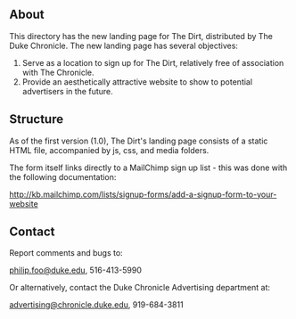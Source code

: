 About
-----------------------------------
This directory has the new landing page for The Dirt, distributed by The
Duke Chronicle. The new landing page has several objectives:

1. Serve as a location to sign up for The Dirt, relatively free of association with The Chronicle.
2. Provide an aesthetically attractive website to show to potential advertisers in the future.


Structure
-----------------------------------
As of the first version (1.0), The Dirt's landing page consists of a static HTML file, accompanied by js, css, and media folders.

The form itself links directly to a MailChimp sign up list - this was done with the following documentation:

http://kb.mailchimp.com/lists/signup-forms/add-a-signup-form-to-your-website


Contact
-----------------------------------
Report comments and bugs to:

philip.foo@duke.edu, 516-413-5990

Or alternatively, contact the Duke Chronicle Advertising department at:

advertising@chronicle.duke.edu, 919-684-3811